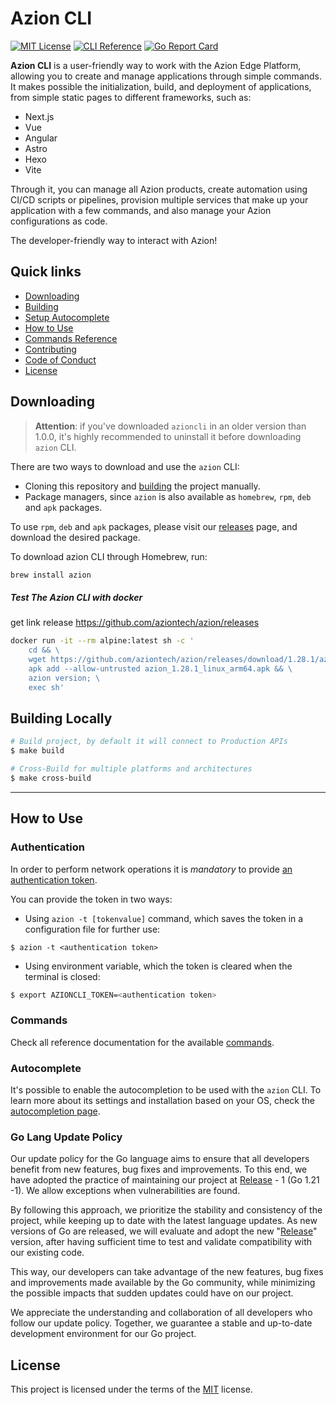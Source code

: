 # Azion CLI
[![MIT License](https://img.shields.io/badge/license-MIT-green.svg)](LICENSE)
[![CLI Reference](https://img.shields.io/badge/cli-reference-green.svg)](https://github.com/aziontech/azion-cli/wiki/azion)
[![Go Report Card](https://goreportcard.com/badge/github.com/aziontech/azion-cli)](https://goreportcard.com/report/github.com/aziontech/azion-cli)

**Azion CLI** is a user-friendly way to work with the Azion Edge Platform, allowing you to create and manage applications through simple commands. It makes possible the initialization, build, and deployment of applications, from simple static pages to different frameworks, such as:

- Next.js 
- Vue
- Angular
- Astro
- Hexo
- Vite

Through it, you can manage all Azion products, create automation using CI/CD scripts or pipelines, provision multiple services that make up your application with a few commands, and also manage your Azion configurations as code.

The developer-friendly way to interact with Azion!

## Quick links

- [Downloading](#downloading)
- [Building](#building)
- [Setup Autocomplete](https://github.com/aziontech/azion-cli/wiki/Azion-CLI-autocomplete)
- [How to Use](#How-to-Use)
- [Commands Reference](https://github.com/aziontech/azion-cli/wiki/azion)
- [Contributing](CONTRIBUTING.md)
- [Code of Conduct](CODE_OF_CONDUCT.md)
- [License](#License)


## Downloading

>**Attention**: if you've downloaded `azioncli` in an older version than 1.0.0, it's highly recommended to uninstall it before downloading `azion` CLI.

There are two ways to download and use the `azion` CLI:

- Cloning this repository and [building](#building) the project manually.
- Package managers, since `azion` is also available as `homebrew`, `rpm`, `deb` and `apk` packages.

To use `rpm`, `deb` and `apk` packages, please visit our [releases](https://github.com/aziontech/azion-cli/releases) page, and download the desired package.

To download azion CLI through Homebrew, run:

```sh
brew install azion
``````

##### Test The Azion CLI with docker 
get link release https://github.com/aziontech/azion/releases
```sh
docker run -it --rm alpine:latest sh -c '
    cd && \
    wget https://github.com/aziontech/azion/releases/download/1.28.1/azion_1.28.1_linux_arm64.apk && \
    apk add --allow-untrusted azion_1.28.1_linux_arm64.apk && \
    azion version; \
    exec sh'
```

## Building Locally

```sh
# Build project, by default it will connect to Production APIs
$ make build

# Cross-Build for multiple platforms and architectures
$ make cross-build
```

---


## How to Use

### Authentication

In order to perform network operations it is *mandatory* to provide [an authentication token](https://www.azion.com/en/documentation/products/accounts/personal-tokens/).

You can provide the token in two ways:

- Using `azion -t [tokenvalue]` command, which saves the token in a configuration file for further use:

```
$ azion -t <authentication token>
```

- Using environment variable, which the token is cleared when the terminal is closed:

```sh
$ export AZIONCLI_TOKEN=<authentication token>
```

### Commands

Check all reference documentation for the available [commands](https://github.com/aziontech/azion-cli/wiki/azion).

### Autocomplete

It's possible to enable the autocompletion to be used with the `azion` CLI. To learn more about its settings and installation based on your OS, check the [autocompletion page](https://github.com/aziontech/azion-cli/wiki/Azion-CLI-autocomplete).

### Go Lang Update Policy

Our update policy for the Go language aims to ensure that all developers benefit from new features, bug fixes and improvements. To this end, we have adopted the practice of maintaining our project at [Release](https://go.dev/doc/devel/release) - 1 (Go 1.21 -1). We allow exceptions when vulnerabilities are found. 

By following this approach, we prioritize the stability and consistency of the project, while keeping up to date with the latest language updates. As new versions of Go are released, we will evaluate and adopt the new "[Release](https://go.dev/doc/devel/release)" version, after having sufficient time to test and validate compatibility with our existing code.

This way, our developers can take advantage of the new features, bug fixes and improvements made available by the Go community, while minimizing the possible impacts that sudden updates could have on our project.

We appreciate the understanding and collaboration of all developers who follow our update policy. Together, we guarantee a stable and up-to-date development environment for our Go project. 

## License

This project is licensed under the terms of the [MIT](LICENSE) license.
